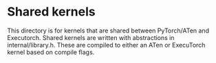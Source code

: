 # Shared kernels

This directory is for kernels that are shared between PyTorch/ATen and Executorch.
Shared kernels are written with abstractions in internal/library.h.
These are compiled to either an ATen or ExecuTorch kernel based on compile flags.
